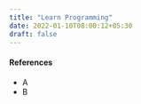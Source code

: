 ```yaml
---
title: "Learn Programming"
date: 2022-01-10T08:00:12+05:30
draft: false
---
```




#### References

* A
* B
